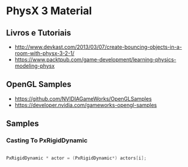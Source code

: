 PhysX 3 Material
================

## Livros e Tutoriais

* http://www.devkast.com/2013/03/07/create-bouncing-objects-in-a-room-with-physx-3-2-1/
* https://www.packtpub.com/game-development/learning-physics-modeling-physx

## OpenGL Samples

* https://github.com/NVIDIAGameWorks/OpenGLSamples
* https://developer.nvidia.com/gameworks-opengl-samples

## Samples

### Casting To PxRigidDynamic

```c++

PxRigidDynamic * actor = (PxRigidDynamic*) actors[i];

```